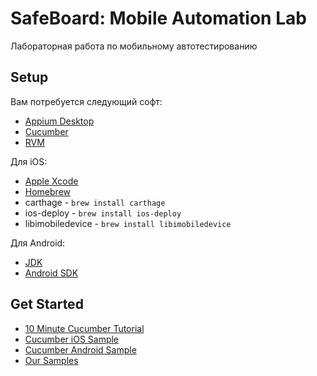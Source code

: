 # SafeBoard: Mobile Automation Lab
Лабораторная работа по мобильному автотестированию

## Setup
Вам потребуется следующий софт:
* [Appium Desktop](https://github.com/appium/appium-desktop/releases/latest)
* [Cucumber](https://docs.cucumber.io/installation/)
* [RVM](https://rvm.io/)

Для iOS:
* [Apple Xcode](https://itunes.apple.com/ru/app/xcode/id497799835)
* [Homebrew](https://docs.brew.sh/Installation)
* carthage - `brew install carthage`
* ios-deploy - `brew install ios-deploy`
* libimobiledevice - `brew install libimobiledevice`

Для Android:
* [JDK](https://www.oracle.com/technetwork/java/javase/downloads/index.html)
* [Android SDK](https://developer.android.com/studio/)

## Get Started
* [10 Minute Cucumber Tutorial](https://docs.cucumber.io/guides/10-minute-tutorial/)
* [Cucumber iOS Sample](https://github.com/appium-boneyard/sample-code/tree/master/sample-code/examples/ruby/cucumber_ios)
* [Cucumber Android Sample](https://github.com/appium-boneyard/sample-code/tree/master/sample-code/examples/ruby/cucumber_android/)
* [Our Samples](https://github.com/alexeykomissarov/SafeBoardMobileAutomation/tree/master/Examples)
